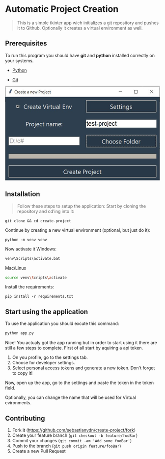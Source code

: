 # Automatic Project Creation
> This is a simple tkinter app wich initializes a git repository and pushes it to Github. Optionally it creates a virtual environment as well.

## Prerequisites
To run this program you should have **git** and **python** installed correctly on your systems.

* [Python](https://www.python.org/downloads/)

* [Git](https://git-scm.com/downloads)

![](header.jpg)

## Installation

> Follow these steps to setup the application:
Start by cloning the repository and cd'ing into it:
```
git clone && cd create-project
```


Continue by creating a new virtual environment (optional, but just do it):
```
python -m venv venv
```
Now activate it
Windows:
```sh
venv\Scripts\activate.bat
```
Mac\Linux
```sh
source venv\Scripts\activate
```
Install the requirements:
```
pip install -r requirements.txt
```
## Start using the application

To use the application you should excute this command:
```sh
python app.py
```
Nice! You actualy got the app running but in order to start using it there are still a few steps to complete.
First of all start by aquiring a api token.
1. On you profile, go to the settings tab.
2. Choose for developer settings.
3. Select personal access tokens and generate a new token. Don't forget to copy it!

Now, open up the app, go to the settings and paste the token in the token field.

Optionally, you can change the name that will be used for Virtual evironments.

## Contributing

1. Fork it (<https://github.com/sebastianvdn/create-project/fork>)
2. Create your feature branch (`git checkout -b feature/fooBar`)
3. Commit your changes (`git commit -am 'Add some fooBar'`)
4. Push to the branch (`git push origin feature/fooBar`)
5. Create a new Pull Request

<!-- Markdown link & img dfn's -->
[npm-image]: https://img.shields.io/npm/v/datadog-metrics.svg?style=flat-square
[npm-url]: https://npmjs.org/package/datadog-metrics
[npm-downloads]: https://img.shields.io/npm/dm/datadog-metrics.svg?style=flat-square
[travis-image]: https://img.shields.io/travis/dbader/node-datadog-metrics/master.svg?style=flat-square
[travis-url]: https://travis-ci.org/dbader/node-datadog-metrics
[wiki]: https://github.com/yourname/yourproject/wiki
